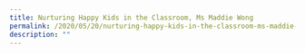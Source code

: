 ```yaml
---
title: Nurturing Happy Kids in the Classroom, Ms Maddie Wong
permalink: /2020/05/20/nurturing-happy-kids-in-the-classroom-ms-maddie-wong/
description: ""
---
```

